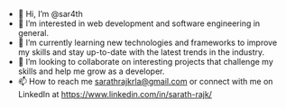 - 👋 Hi, I’m @sar4th
- 👀 I’m interested in web development and software engineering in general.
- 🌱 I’m currently learning new technologies and frameworks to improve my skills and stay up-to-date with the latest trends in the industry.
- 💞️ I’m looking to collaborate on interesting projects that challenge my skills and help me grow as a developer.
- 📫 How to reach me sarathrajkrla@gmail.com or connect with me on LinkedIn at https://www.linkedin.com/in/sarath-rajk/

<!---
sar4th/sar4th is a ✨ special ✨ repository because its `README.md` (this file) appears on your GitHub profile.
You can click the Preview link to take a look at your changes.
--->
